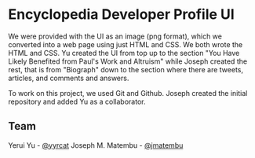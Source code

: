 # Encyclopedia Developer Profile UI

We were provided with the UI as an image (png format), which we converted into a web page using just HTML and CSS. We both wrote the HTML and CSS. Yu created the UI from top up to the section "You Have Likely Benefited from Paul's Work and Altruism" while Joseph created the rest, that is from "Biograph" down to the section where there are tweets, articles, and comments and answers.

To work on this project, we used Git and Github. Joseph created the initial repository and added Yu as a collaborator.

## Team
Yerui Yu - [@yyrcat](https://github.com/yyrcat)
Joseph M. Matembu - [@jmatembu](https://github.com/jmatembu)